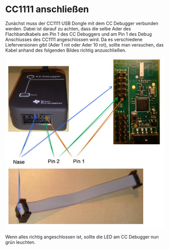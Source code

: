 # CC1111 anschließen

Zunächst muss der CC1111 USB Dongle mit dem CC Debugger verbunden werden. Dabei ist darauf zu achten, dass die selbe Ader des Flachbandkabels am Pin 1 des CC Debuggers und am Pin 1 des Debug Anschlusses des CC1111  angeschlossen wird. Da es verschiedene Lieferversionen gibt (Ader 1 rot oder Ader 10 rot), sollte man versuchen, das Kabel anhand des folgenden Bildes richtig anzuschließen.

![Kabelverbindung](../../images/enlite/kabel.jpg)

Wenn alles richtig angeschlossen ist, sollte die LED am CC Debugger nun grün leuchten.




